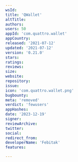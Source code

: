 ```yaml
---
wsId: 
title: 'QWallet'
altTitle: 
authors: 
users: 50
appId: 'com.quattro.wallet'
appCountry: 
released: '2021-07-12'
updated: '2021-07-12'
version: '0.21.0'
stars: 
ratings: 
reviews: 
size: 
website: 
repository: 
issue: 
icon: 'com.quattro.wallet.png'
bugbounty: 
meta: 'removed'
verdict: 'fewusers'
appHashes: 
date: '2023-12-19'
signer: 
reviewArchive: 
twitter: 
social: 
redirect_from: 
developerName: 'Febitak'
features: 

---
```



